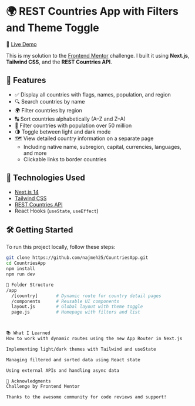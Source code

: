 # 🌍 REST Countries App with Filters and Theme Toggle

🔗 [Live Demo](https://countries-app-mocha.vercel.app/)

This is my solution to the [Frontend Mentor](https://www.frontendmentor.io/challenges/rest-countries-api-with-color-theme-switcher-REST-Countries-API) challenge. I built it using **Next.js**, **Tailwind CSS**, and the **REST Countries API**.

## 🔧 Features

- ✅ Display all countries with flags, names, population, and region
- 🔍 Search countries by name
- 🌍 Filter countries by region
- 🔠 Sort countries alphabetically (A–Z and Z–A)
- 👥 Filter countries with population over 50 million
- 🌗 Toggle between light and dark mode
- 🗺️ View detailed country information on a separate page
  - Including native name, subregion, capital, currencies, languages, and more
  - Clickable links to border countries

## 🚀 Technologies Used

- [Next.js 14](https://nextjs.org/)
- [Tailwind CSS](https://tailwindcss.com/)
- [REST Countries API](https://restcountries.com/)
- React Hooks (`useState`, `useEffect`)


## 🛠️ Getting Started

To run this project locally, follow these steps:

```bash
git clone https://github.com/najmeh25/CountriesApp.git
cd CountriesApp
npm install
npm run dev

📁 Folder Structure
/app
  /[country]       # Dynamic route for country detail pages
  /components      # Reusable UI components
  layout.js        # Global layout with theme toggle
  page.js          # Homepage with filters and list



📚 What I Learned
How to work with dynamic routes using the new App Router in Next.js

Implementing light/dark themes with Tailwind and useState

Managing filtered and sorted data using React state

Using external APIs and handling async data

🙌 Acknowledgments
Challenge by Frontend Mentor

Thanks to the awesome community for code reviews and support!


